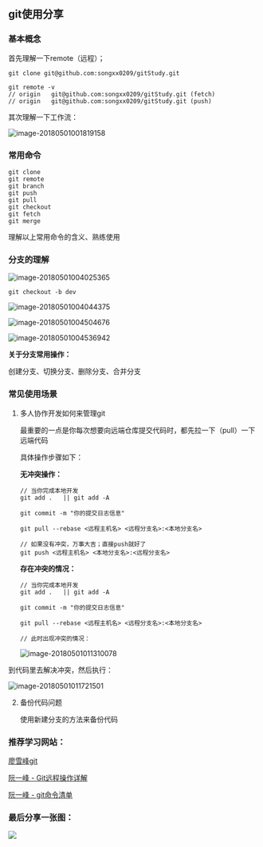 ## git使用分享


### 基本概念

首先理解一下remote（远程）；

```
git clone git@github.com:songxx0209/gitStudy.git

git remote -v
// origin	git@github.com:songxx0209/gitStudy.git (fetch)
// origin	git@github.com:songxx0209/gitStudy.git (push)
```

其次理解一下工作流：

![image-20180501001819158](/var/folders/9q/2vzfvky96yzd7nx7htrh8l100000gp/T/abnerworks.Typora/image-20180501001819158.png)




### 常用命令

```
git clone
git remote
git branch 
git push
git pull
git checkout
git fetch
git merge
```

理解以上常用命令的含义、熟练使用



### 分支的理解

![image-20180501004025365](/var/folders/9q/2vzfvky96yzd7nx7htrh8l100000gp/T/abnerworks.Typora/image-20180501004025365.png)



```
git checkout -b dev
```

![image-20180501004044375](/var/folders/9q/2vzfvky96yzd7nx7htrh8l100000gp/T/abnerworks.Typora/image-20180501004044375.png)

![image-20180501004504676](/var/folders/9q/2vzfvky96yzd7nx7htrh8l100000gp/T/abnerworks.Typora/image-20180501004504676.png)



![image-20180501004536942](/var/folders/9q/2vzfvky96yzd7nx7htrh8l100000gp/T/abnerworks.Typora/image-20180501004536942.png)



**关于分支常用操作：**

创建分支、切换分支、删除分支、合并分支



### 常见使用场景

1. 多人协作开发如何来管理git

   最重要的一点是你每次想要向远端仓库提交代码时，都先拉一下（pull）一下远端代码

   具体操作步骤如下：

   **无冲突操作：**

   ```
   // 当你完成本地开发
   git add .   || git add -A

   git commit -m "你的提交日志信息"

   git pull --rebase <远程主机名> <远程分支名>:<本地分支名>

   // 如果没有冲突，万事大吉；直接push就好了
   git push <远程主机名> <本地分支名>:<远程分支名>
   ```

   **存在冲突的情况：**


   ```
   // 当你完成本地开发
   git add .   || git add -A

   git commit -m "你的提交日志信息"

   git pull --rebase <远程主机名> <远程分支名>:<本地分支名>

   // 此时出现冲突的情况：
   ```

   ![image-20180501011310078](/var/folders/9q/2vzfvky96yzd7nx7htrh8l100000gp/T/abnerworks.Typora/image-20180501011310078.png)

到代码里去解决冲突，然后执行：

![image-20180501011721501](/var/folders/9q/2vzfvky96yzd7nx7htrh8l100000gp/T/abnerworks.Typora/image-20180501011721501.png)



2. 备份代码问题

   使用新建分支的方法来备份代码



### 推荐学习网站：

[廖雪峰git](https://www.liaoxuefeng.com/wiki/0013739516305929606dd18361248578c67b8067c8c017b000)

[阮一峰 - Git远程操作详解](http://www.ruanyifeng.com/blog/2014/06/git_remote.html)

[阮一峰 - git命令清单](http://www.ruanyifeng.com/blog/2015/12/git-cheat-sheet.html)



### 最后分享一张图：

![](/Users/sxx/Documents/成长/WechatIMG175.jpeg)